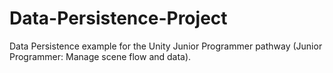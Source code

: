 # Data-Persistence-Project
 Data Persistence example for the Unity Junior Programmer pathway (Junior Programmer: Manage scene flow and data).
